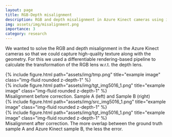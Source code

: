 ```yaml
---
layout: page
title: RGB-Depth misalignment
description: RGB and depth misalignment in Azure Kinect cameras using innovative differentiable rendering method.
img: assets/img/misalignment.png
importance: 3
category: research
---
```


We wanted to solve the RGB and depth misalignment in the Azure Kinect cameras so that we could
capture high-quality texture along with the geometry. For this we used a differentiable rendering-based pipeline
to calculate the transformation of the RGB lens w.r.t. the depth lens.



<div class="row">
    <div class="col-sm mt-3 mt-md-0">
        {% include figure.html path="assets/img/tmp.png" title="example image" class="img-fluid rounded z-depth-1" %}
    </div>
    <div class="col-sm mt-3 mt-md-0">
        {% include figure.html path="assets/img/tgt_img5016_1.png" title="example image" class="img-fluid rounded z-depth-1" %}
    </div>
</div>
<div class="caption">
    Misalignment before correction. Sample A (left) and Sample B (right)
</div>
<div class="row">
    <div class="col-sm mt-3 mt-md-0">
        {% include figure.html path="assets/img/src_img5016_1.png" title="example image" class="img-fluid rounded z-depth-1" %}
    </div>
    <div class="col-sm mt-3 mt-md-0">
        {% include figure.html path="assets/img/tgt_img5016_1.png" title="example image" class="img-fluid rounded z-depth-1" %}
    </div>
</div>
<div class="caption">
    Misalignment after correction.
    The more overlap between the ground truth sample A and Azure Kinect sample B, the less the error.
</div>
